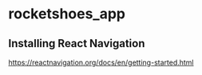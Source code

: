 # rocketshoes_app

## Installing React Navigation
https://reactnavigation.org/docs/en/getting-started.html
